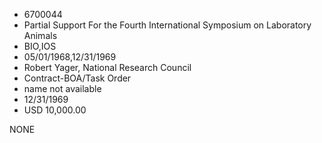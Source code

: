 * 6700044
* Partial Support For the Fourth International Symposium on   Laboratory Animals
* BIO,IOS
* 05/01/1968,12/31/1969
* Robert Yager, National Research Council
* Contract-BOA/Task Order
*   name not available
* 12/31/1969
* USD 10,000.00

NONE